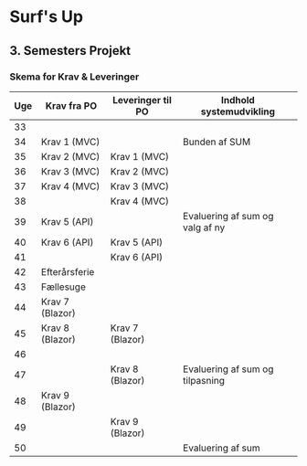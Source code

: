 # Surf\'s Up       
## 3. Semesters Projekt

### Skema for Krav & Leveringer
| Uge  | Krav fra PO  | Leveringer til PO  | Indhold systemudvikling  |
| ------------ | ------------ | ------------ | ------------ |
| 33  |   |   |   |
| 34  | Krav 1 (MVC)  |   | Bunden af SUM  |
| 35  | Krav 2 (MVC)  | Krav 1 (MVC)  |   |
| 36  | Krav 3 (MVC)  | Krav 2 (MVC)  |   |
| 37  | Krav 4 (MVC)  | Krav 3 (MVC)  |   |
| 38  |   | Krav 4 (MVC)  |   |
| 39  | Krav 5 (API)  |   | Evaluering af sum og valg af ny  |
| 40  | Krav 6 (API)  | Krav 5 (API)  |   |
| 41  |   | Krav 6 (API)  |   |
| 42  | Efterårsferie  |   |   |
| 43  | Fællesuge  |   |   |
| 44  | Krav 7 (Blazor)  |   |   |
| 45  | Krav 8 (Blazor)  | Krav 7 (Blazor)  |   |
| 46  |   |   |   |
| 47  |   | Krav 8 (Blazor)  | Evaluering af sum og tilpasning  |
| 48  | Krav 9 (Blazor)  |   |   |
| 49  |   | Krav 9 (Blazor)  |   |
| 50  |   |   | Evaluering af sum  |
